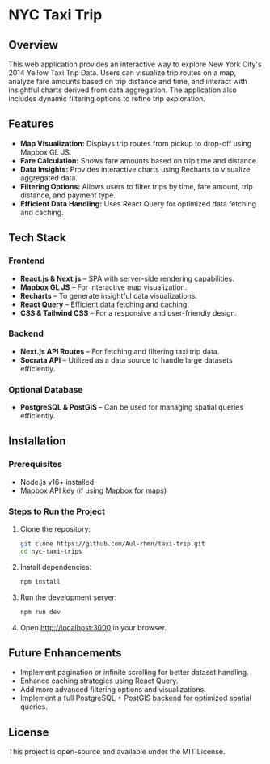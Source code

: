 # NYC Taxi Trip 

## Overview
This web application provides an interactive way to explore New York City's 2014 Yellow Taxi Trip Data. Users can visualize trip routes on a map, analyze fare amounts based on trip distance and time, and interact with insightful charts derived from data aggregation. The application also includes dynamic filtering options to refine trip exploration.

## Features
- **Map Visualization:** Displays trip routes from pickup to drop-off using Mapbox GL JS.
- **Fare Calculation:** Shows fare amounts based on trip time and distance.
- **Data Insights:** Provides interactive charts using Recharts to visualize aggregated data.
- **Filtering Options:** Allows users to filter trips by time, fare amount, trip distance, and payment type.
- **Efficient Data Handling:** Uses React Query for optimized data fetching and caching.

## Tech Stack
### Frontend
- **React.js & Next.js** – SPA with server-side rendering capabilities.
- **Mapbox GL JS** – For interactive map visualization.
- **Recharts** – To generate insightful data visualizations.
- **React Query** – Efficient data fetching and caching.
- **CSS & Tailwind CSS** – For a responsive and user-friendly design.

### Backend
- **Next.js API Routes** – For fetching and filtering taxi trip data.
- **Socrata API** – Utilized as a data source to handle large datasets efficiently.

### Optional Database
- **PostgreSQL & PostGIS** – Can be used for managing spatial queries efficiently.

## Installation
### Prerequisites
- Node.js v16+ installed
- Mapbox API key (if using Mapbox for maps)

### Steps to Run the Project
1. Clone the repository:
   ```sh
   git clone https://github.com/Aul-rhmn/taxi-trip.git
   cd nyc-taxi-trips
   ```
2. Install dependencies:
   ```sh
   npm install
   ```
3. Run the development server:
   ```sh
   npm run dev
   ```
4. Open [http://localhost:3000](http://localhost:3000) in your browser.

## Future Enhancements
- Implement pagination or infinite scrolling for better dataset handling.
- Enhance caching strategies using React Query.
- Add more advanced filtering options and visualizations.
- Implement a full PostgreSQL + PostGIS backend for optimized spatial queries.

## License
This project is open-source and available under the MIT License.

